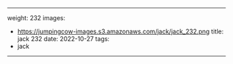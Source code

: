 
---
weight: 232
images:
- https://jumpingcow-images.s3.amazonaws.com/jack/jack_232.png
title: jack 232
date: 2022-10-27
tags:
- jack
---
